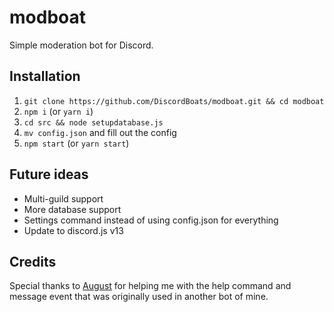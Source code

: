 # modboat
Simple moderation bot for Discord.

## Installation
1. ``git clone https://github.com/DiscordBoats/modboat.git && cd modboat``
2. ``npm i`` (or ``yarn i``)
3. ``cd src && node setupdatabase.js``
4. ``mv config.json`` and fill out the config
4. ``npm start`` (or ``yarn start``)

## Future ideas
* Multi-guild support
* More database support
* Settings command instead of using config.json for everything
* Update to discord.js v13

## Credits
Special thanks to [August](https://github.com/auguwu) for helping me with the help command and message event that was originally used in another bot of mine.

